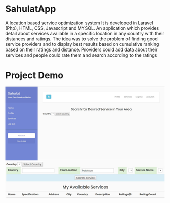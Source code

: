 # SahulatApp
A location based service optimization system
It is developed in Laravel (Php), HTML, CSS, Javascript and MYSQL.
An application which provides detail about services available in a specific location in any country with their distances and ratings. The idea was to solve the problem of finding good service providers and to display best results based on cumulative ranking based on their ratings and distance.
Providers could add data about their services and people could rate them and search according to the ratings

# Project Demo 
![welcome screen](README-assets/snapshot-1.jpg?raw=true "Title")
![services search filters](README-assets/snapshot-2.jpg?raw=true "Title")
